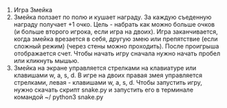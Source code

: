1) Игра Змейка
2) Змейка ползает по полю и кушает награду. За каждую съеденную награду получает +1 очко. Цель - набрать как можно больше очков (и больше второго игрока, если игра на двоих). Игра заканчивается, когда змейка врезается в себя, другую змею или препятствие (если сложный режим) (через стены можно проходить). После проигрыша отображается счет. Чтобы начать игру сначала нужно начать пробел или кликнуть мышью. 
3) Змейка на экране управляется стрелками на клавиатуре или клавишами w, a, s, d. В игре на двоих правая змея управляется стрелками, левая - клавишами w, a, s, d. Чтобы запустить игру, нужно скачать скрипт snake.py и запустить его в терминале командой ~/ python3 snake.py
